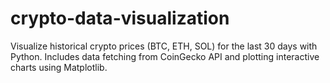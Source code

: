 # crypto-data-visualization
Visualize historical crypto prices (BTC, ETH, SOL) for the last 30 days with Python. Includes data fetching from CoinGecko API and plotting interactive charts using Matplotlib.

